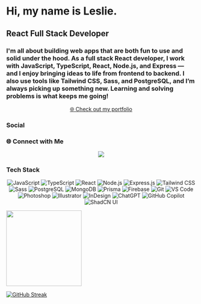 <h1>Hi, my name is Leslie.</h1>

<h2>React Full Stack Developer</h2>

<h3>I'm all about building web apps that are both fun to use and solid under the hood. As a full stack React developer, I work with JavaScript, TypeScript, React, Node.js, and Express — and I enjoy bringing ideas to life from frontend to backend. I also use tools like Tailwind CSS, Sass, and PostgreSQL, and I’m always picking up something new. Learning and solving problems is what keeps me going!</h3>


<p align="center">
  <a href="https://leslie-lopez-anaya.netlify.app/" target="_blank">
    🌐 Check out my portfolio
  </a>
</p>

### Social

### 🌐 Connect with Me

<p align="center">
  <a href="https://www.linkedin.com/in/leslie-lopez-anaya-1315lcla2125/" target="_blank">
    <img src="https://img.shields.io/badge/-LinkedIn-0077B5?style=for-the-badge&logo=linkedin&logoColor=white"/>
  </a>
</p>

### Tech Stack

  <div align="center">
  
![JavaScript](https://img.shields.io/badge/-JavaScript-F7DF1E?style=flat&logo=javascript&logoColor=000)
![TypeScript](https://img.shields.io/badge/-TypeScript-3178C6?style=flat&logo=typescript&logoColor=fff)
![React](https://img.shields.io/badge/-React-61DAFB?style=flat&logo=react&logoColor=000)
![Node.js](https://img.shields.io/badge/-Node.js-339933?style=flat&logo=node.js&logoColor=fff)
![Express.js](https://img.shields.io/badge/-Express.js-000?style=flat&logo=express&logoColor=fff)
![Tailwind CSS](https://img.shields.io/badge/-TailwindCSS-38B2AC?style=flat&logo=tailwind-css&logoColor=fff)
![Sass](https://img.shields.io/badge/-Sass-CC6699?style=flat&logo=sass&logoColor=fff)
![PostgreSQL](https://img.shields.io/badge/-PostgreSQL-4169E1?style=flat&logo=postgresql&logoColor=fff)
![MongoDB](https://img.shields.io/badge/-MongoDB-47A248?style=flat&logo=mongodb&logoColor=fff)
![Prisma](https://img.shields.io/badge/-Prisma-2D3748?style=flat&logo=prisma&logoColor=fff)
![Firebase](https://img.shields.io/badge/-Firebase-FFCA28?style=flat&logo=firebase&logoColor=000)
![Git](https://img.shields.io/badge/-Git-F05032?style=flat&logo=git&logoColor=fff)
![VS Code](https://img.shields.io/badge/-VS%20Code-007ACC?style=flat&logo=visual-studio-code&logoColor=fff)
![Photoshop](https://img.shields.io/badge/-Photoshop-31A8FF?style=flat&logo=adobe-photoshop&logoColor=fff)
![Illustrator](https://img.shields.io/badge/-Illustrator-FF9A00?style=flat&logo=adobe-illustrator&logoColor=fff)
![InDesign](https://img.shields.io/badge/-InDesign-FF3366?style=flat&logo=adobe-indesign&logoColor=fff)
![ChatGPT](https://img.shields.io/badge/-ChatGPT-00A67E?style=flat&logo=openai&logoColor=fff)
![GitHub Copilot](https://img.shields.io/badge/-Copilot-181717?style=flat&logo=githubcopilot&logoColor=fff)
![ShadCN UI](https://img.shields.io/badge/-shadcn/ui-111827?style=flat)

</div>


<p>
  <img height=200 align="center" src="https://github-readme-stats.vercel.app/api/top-langs?username=LeslieLopez25&theme=holi&layout=compact&langs_count=8&card_width=320" />
</p>

[![GitHub Streak](https://streak-stats.demolab.com/?user=LeslieLopez25&theme=holi-theme)](https://git.io/streak-stats)

<!---
LeslieLopez25/LeslieLopez25 is a ✨ special ✨ repository because its `README.md` (this file) appears on your GitHub profile.
You can click the Preview link to take a look at your changes.
--->
